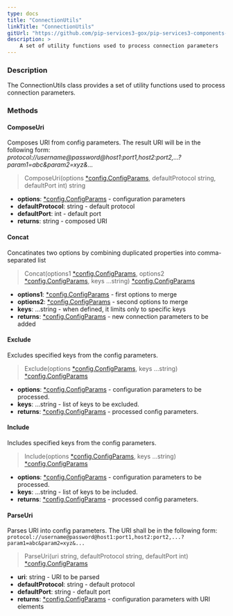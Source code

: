 ```yaml
---
type: docs
title: "ConnectionUtils"
linkTitle: "ConnectionUtils"
gitUrl: "https://github.com/pip-services3-gox/pip-services3-components-gox"
description: >
    A set of utility functions used to process connection parameters
---
```


### Description

The ConnectionUtils class provides a set of utility functions used to process connection parameters.

### Methods

#### ComposeUri
Composes URI from config parameters.
The result URI will be in the following form:  
*protocol://username@password@host1:port1,host2:port2,...?param1=abc&param2=xyz&...*

> ComposeUri(options [*config.ConfigParams](../../../commons/config/config_params), defaultProtocol string, defaultPort int) string

- **options**: [*config.ConfigParams](../../../commons/config/config_params) - configuration parameters
- **defaultProtocol**: string - default protocol
- **defaultPort**: int - default port
- **returns**: string - composed URI

#### Concat
Concatinates two options by combining duplicated properties into comma-separated list

> Concat(options1 [*config.ConfigParams](../../../commons/config/config_params), options2 [*config.ConfigParams](../../../commons/config/config_params), keys ...string) [*config.ConfigParams](../../../commons/config/config_params)

- **options1**: [*config.ConfigParams](../../../commons/config/config_params) - first options to merge
- **options2**: [*config.ConfigParams](../../../commons/config/config_params) - second options to merge
- **keys**: ...string - when defined, it limits only to specific keys
- **returns**: [*config.ConfigParams](../../../commons/config/config_params) - new connection parameters to be added


#### Exclude
Excludes specified keys from the config parameters.

> Exclude(options [*config.ConfigParams](../../../commons/config/config_params), keys ...string) [*config.ConfigParams](../../../commons/config/config_params)

- **options**: [*config.ConfigParams](../../../commons/config/config_params) - configuration parameters to be processed.
- **keys**: ...string - list of keys to be excluded.
- **returns**: [*config.ConfigParams](../../../commons/config/config_params) - processed config parameters.


#### Include
Includes specified keys from the config parameters.

> Include(options [*config.ConfigParams](../../../commons/config/config_params), keys ...string) [*config.ConfigParams](../../../commons/config/config_params)

- **options**: [*config.ConfigParams](../../../commons/config/config_params) - configuration parameters to be processed.
- **keys**: ...string - list of keys to be included.
- **returns**: [*config.ConfigParams](../../../commons/config/config_params) - processed config parameters.


#### ParseUri
Parses URI into config parameters.
The URI shall be in the following form:
`protocol://username@password@host1:port1,host2:port2,...?param1=abc&param2=xyz&...`

> ParseUri(uri string, defaultProtocol string, defaultPort int) [*config.ConfigParams](../../../commons/config/config_params)

- **uri**: string - URI to be parsed
- **defaultProtocol**: string - default protocol
- **defaultPort**: string - default port
- **returns**: [*config.ConfigParams](../../../commons/config/config_params) - configuration parameters with URI elements
